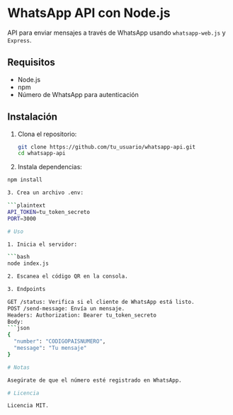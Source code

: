 # WhatsApp API con Node.js

API para enviar mensajes a través de WhatsApp usando `whatsapp-web.js` y `Express`.

## Requisitos

- Node.js
- npm
- Número de WhatsApp para autenticación

## Instalación

1. Clona el repositorio:
   ```bash
   git clone https://github.com/tu_usuario/whatsapp-api.git
   cd whatsapp-api

2. Instala dependencias:
```bash
npm install

3. Crea un archivo .env:

```plaintext
API_TOKEN=tu_token_secreto
PORT=3000

# Uso

1. Inicia el servidor:

```bash
node index.js

2. Escanea el código QR en la consola.

3. Endpoints

GET /status: Verifica si el cliente de WhatsApp está listo.
POST /send-message: Envía un mensaje.
Headers: Authorization: Bearer tu_token_secreto
Body:
```json
{
  "number": "CODIGOPAISNUMERO",
  "message": "Tu mensaje"
}

# Notas

Asegúrate de que el número esté registrado en WhatsApp.

# Licencia

Licencia MIT.